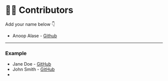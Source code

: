 # 👩‍💻 Contributors

Add your name below 👇

- Anoop Alase - [Github](https://github.com/anoopalase29)

---

### Example
- Jane Doe - [GitHub](https://github.com/janedoe)
- John Smith - [GitHub](https://github.com/johnsmith)
-
